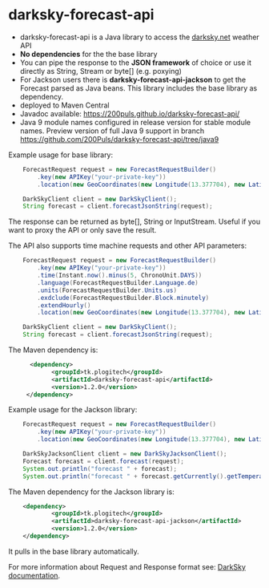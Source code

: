 # darksky-forecast-api

* darksky-forecast-api is a Java library to access the [darksky.net](https://darksky.net) weather API
* **No dependencies** for the the base library
* You can pipe the response to the **JSON framework** of choice or use it directly as String, Stream or byte[] (e.g. poxying)
* For Jackson users there is **darksky-forecast-api-jackson** to get the Forecast parsed as Java beans. This library includes the base library as dependency.
* deployed to Maven Central
* Javadoc available: https://200puls.github.io/darksky-forecast-api/
* Java 9 module names configured in release version for stable module names. Preview version of full Java 9 support in branch https://github.com/200Puls/darksky-forecast-api/tree/java9

Example usage for base library:

```java
    ForecastRequest request = new ForecastRequestBuilder()
        .key(new APIKey("your-private-key"))
        .location(new GeoCoordinates(new Longitude(13.377704), new Latitude(52.516275))).build();

    DarkSkyClient client = new DarkSkyClient();
    String forecast = client.forecastJsonString(request);
```

The response can be returned as byte[], String or InputStream. Useful if you want to proxy the API or only save the result.

The API also supports time machine requests and other API parameters:

```java
    ForecastRequest request = new ForecastRequestBuilder()
        .key(new APIKey("your-private-key"))
        .time(Instant.now().minus(5, ChronoUnit.DAYS))
        .language(ForecastRequestBuilder.Language.de)
        .units(ForecastRequestBuilder.Units.us)
        .exdclude(ForecastRequestBuilder.Block.minutely)
        .extendHourly()
        .location(new GeoCoordinates(new Longitude(13.377704), new Latitude(52.516275))).build();

    DarkSkyClient client = new DarkSkyClient();
    String forecast = client.forecastJsonString(request);
```

The Maven dependency is:

```xml
      <dependency>
            <groupId>tk.plogitech</groupId>
            <artifactId>darksky-forecast-api</artifactId>
            <version>1.2.0</version>
     </dependency>
```

Example usage for the Jackson library:

```java
    ForecastRequest request = new ForecastRequestBuilder()
        .key(new APIKey("your-private-key"))
        .location(new GeoCoordinates(new Longitude(13.377704), new Latitude(52.516275))).build();

    DarkSkyJacksonClient client = new DarkSkyJacksonClient();
    Forecast forecast = client.forecast(request);
    System.out.println("forecast " + forecast);
    System.out.println("forecast " + forecast.getCurrently().getTemperature());
```      
The Maven dependency for the Jackson library is:

```xml
    <dependency>
            <groupId>tk.plogitech</groupId>
            <artifactId>darksky-forecast-api-jackson</artifactId>
            <version>1.2.0</version>
    </dependency>
```

It pulls in the base library automatically.

For more information about Request and Response format see: [DarkSky documentation](https://darksky.net/dev/docs/forecast).
